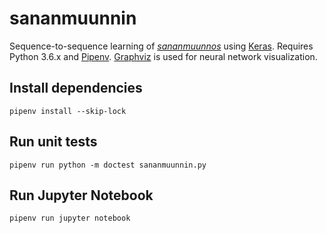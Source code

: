 # sananmuunnin

Sequence-to-sequence learning of [_sananmuunnos_](https://en.wikipedia.org/wiki/Sananmuunnos) using [Keras](https://keras.io/). Requires Python 3.6.x and [Pipenv](https://pipenv.readthedocs.io/en/latest/install/#installing-pipenv). [Graphviz](https://www.graphviz.org/) is used for neural network visualization.

## Install dependencies

```
pipenv install --skip-lock
```

## Run unit tests

```
pipenv run python -m doctest sananmuunnin.py
```

## Run Jupyter Notebook

```
pipenv run jupyter notebook
```